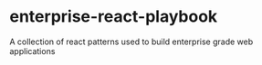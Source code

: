 # enterprise-react-playbook
A collection of react patterns used to build enterprise grade web applications
